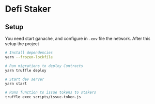 # Defi Staker

## Setup

You need start ganache, and configure in `.env` file the network. After this setup the project

```bash
# Install dependencies
yarn --frozen-lockfile

# Run migrations to deploy Contracts
yarn truffle deploy

# Start dev server
yarn start

# Runs function to issue tokens to stakers
truffle exec scripts/issue-token.js
```

